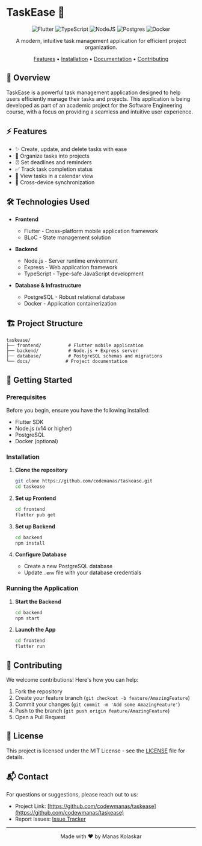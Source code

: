 # TaskEase 📝

<div align="center">

![Flutter](https://img.shields.io/badge/Flutter-%2302569B.svg?style=for-the-badge&logo=Flutter&logoColor=white)
![TypeScript](https://img.shields.io/badge/typescript-%23007ACC.svg?style=for-the-badge&logo=typescript&logoColor=white)
![NodeJS](https://img.shields.io/badge/node.js-6DA55F?style=for-the-badge&logo=node.js&logoColor=white)
![Postgres](https://img.shields.io/badge/postgres-%23316192.svg?style=for-the-badge&logo=postgresql&logoColor=white)
![Docker](https://img.shields.io/badge/docker-%230db7ed.svg?style=for-the-badge&logo=docker&logoColor=white)

A modern, intuitive task management application for efficient project organization.

[Features](#features) • [Installation](#installation) • [Documentation](#project-structure) • [Contributing](#contributing)

</div>

## 🎯 Overview

TaskEase is a powerful task management application designed to help users efficiently manage their tasks and projects. This application is being developed as part of an academic project for the Software Engineering course, with a focus on providing a seamless and intuitive user experience.

## ⚡ Features

- ✨ Create, update, and delete tasks with ease
- 📂 Organize tasks into projects
- ⏰ Set deadlines and reminders
- ✅ Track task completion status
- 📅 View tasks in a calendar view
- 🔄 Cross-device synchronization

## 🛠️ Technologies Used

- **Frontend**
  - Flutter - Cross-platform mobile application framework
  - BLoC - State management solution
  
- **Backend**
  - Node.js - Server runtime environment
  - Express - Web application framework
  - TypeScript - Type-safe JavaScript development
  
- **Database & Infrastructure**
  - PostgreSQL - Robust relational database
  - Docker - Application containerization

## 🏗️ Project Structure

```
taskease/
├── frontend/          # Flutter mobile application
├── backend/           # Node.js + Express server
├── database/          # PostgreSQL schemas and migrations
└── docs/             # Project documentation
```

## 🚀 Getting Started

### Prerequisites

Before you begin, ensure you have the following installed:

- Flutter SDK
- Node.js (v14 or higher)
- PostgreSQL
- Docker (optional)

### Installation

1. **Clone the repository**
   ```bash
   git clone https://github.com/codemanas/taskease.git
   cd taskease
   ```

2. **Set up Frontend**
   ```bash
   cd frontend
   flutter pub get
   ```

3. **Set up Backend**
   ```bash
   cd backend
   npm install
   ```

4. **Configure Database**
   - Create a new PostgreSQL database
   - Update `.env` file with your database credentials

### Running the Application

1. **Start the Backend**
   ```bash
   cd backend
   npm start
   ```

2. **Launch the App**
   ```bash
   cd frontend
   flutter run
   ```

## 🤝 Contributing

We welcome contributions! Here's how you can help:

1. Fork the repository
2. Create your feature branch (`git checkout -b feature/AmazingFeature`)
3. Commit your changes (`git commit -m 'Add some AmazingFeature'`)
4. Push to the branch (`git push origin feature/AmazingFeature`)
5. Open a Pull Request

## 📝 License

This project is licensed under the MIT License - see the [LICENSE](LICENSE) file for details.

## 📬 Contact

For questions or suggestions, please reach out to us:

- Project Link: [https://github.com/codewmanas/taskease](https://github.com/codewmanas/taskease)
- Report Issues: [Issue Tracker](https://github.com/codewmanas/taskease/issues)

---

<div align="center">
Made with ❤️ by Manas Kolaskar
</div>
